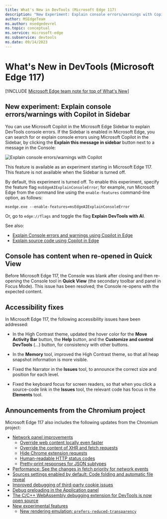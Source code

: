 ```yaml
---
title: What's New in DevTools (Microsoft Edge 117)
description: "New Experiment: Explain console errors/warnings with Copilot in Sidebar. Console has content when re-opened in Quick View. Accessibility fixes. And more."
author: MSEdgeTeam
ms.author: msedgedevrel
ms.topic: conceptual
ms.service: microsoft-edge
ms.subservice: devtools
ms.date: 09/14/2023
---
```

# What's New in DevTools (Microsoft Edge 117)

[!INCLUDE [Microsoft Edge team note for top of What's New](../../includes/edge-whats-new-note.md)]


<!-- ------------------------------ 
todo video
#### Video

What's New in DevTools 115-125:

[![Thumbnail image for the DevTools What's New in 115-125 video](./devtools-117-images/devtools-whatsnew-115-125.png)]
-->


<!-- ====================================================================== -->
## New experiment: Explain console errors/warnings with Copilot in Sidebar

You can use Microsoft Copilot in the Microsoft Edge Sidebar to explain DevTools console errors.  If the Sidebar is enabled in Microsoft Edge, you can search for or explain console errors using Microsoft Copilot in the Sidebar, by clicking the **Explain this message in sidebar** button next to a message in the Console:

![Explain console errors/warnings with Copilot](./devtools-117-images/copilot-error-explanation.png)

This feature is available as an experiment starting in Microsoft Edge 117.  This feature is not available when the Sidebar is turned off.

By default, this experiment is turned off.  To enable this experiment, specify the feature flag `msEdgeAIExplainConsoleError`; for example, run Microsoft Edge from the command line using the `enable-features` command-line option, as follows:

```
msedge.exe --enable-features=msEdgeAIExplainConsoleError
```

Or, go to `edge://flags` and toggle the flag **Explain DevTools with AI**.

See also:

* [Explain Console errors and warnings using Copilot in Edge](../../../console/copilot-explain-console.md)
* [Explain source code using Copilot in Edge](../../../javascript/copilot-explain-source-code.md)


<!-- ====================================================================== -->
## Console has content when re-opened in Quick View

Before Microsoft Edge 117, the Console was blank after closing and then re-opening the Console tool in **Quick View** (the secondary toolbar and panel in Focus Mode).  This issue has been resolved; the Console re-opens with the expected content.


<!-- ====================================================================== -->
## Accessibility fixes 

In Microsoft Edge 117, the following accessibility issues have been addressed:

* In the High Contrast theme, updated the hover color for the **Move Activity Bar** button, the **Help** button, and the **Customize and control DevTools** (...) button, for consistency with other buttons.

* In the **Memory** tool, improved the High Contrast theme, so that all heap snapshot information is more visible.

* Fixed the Narrator in the **Issues** tool, to announce the correct size and position for each level.

* Fixed the keyboard focus for screen readers, so that when you click a source-code link in the **Issues** tool, the relevant code has focus in the **Elements** tool.


<!-- ====================================================================== -->
## Announcements from the Chromium project

Microsoft Edge 117 also includes the following updates from the Chromium project:

* [Network panel improvements](https://developer.chrome.com/blog/new-in-devtools-117#network)
   * [Override web content locally even faster](https://developer.chrome.com/blog/new-in-devtools-117#overrides)
   * [Override the content of XHR and fetch requests](https://developer.chrome.com/blog/new-in-devtools-117#xhr-fetch)
   * [Hide Chrome extension requests](https://developer.chrome.com/blog/new-in-devtools-117#hide-extension-requests)
   * [Human-readable HTTP status codes](https://developer.chrome.com/blog/new-in-devtools-117#status-codes)
   * [Pretty-print responses for JSON subtypes](https://developer.chrome.com/blog/new-in-devtools-117#pretty-json-response)
* [Performance: See the changes in fetch priority for network events](https://developer.chrome.com/blog/new-in-devtools-117#performance)
* [Sources settings enabled by default: Code folding and automatic file reveal](https://developer.chrome.com/blog/new-in-devtools-117#sources)
* [Improved debugging of third-party cookie issues](https://developer.chrome.com/blog/new-in-devtools-117#third-party-cookies)
* [Debug preloading in the Application panel](https://developer.chrome.com/blog/new-in-devtools-117#preloading)
* [The C/C++ WebAssembly debugging extension for DevTools is now open source](https://developer.chrome.com/blog/new-in-devtools-117#debug-cpp)
* [New experimental features](https://developer.chrome.com/blog/new-in-devtools-117#experimental)
   * [New rendering emulation: `prefers-reduced-transparency`](https://developer.chrome.com/blog/new-in-devtools-117#reduced-transparency)


<!-- ====================================================================== -->
<!-- uncomment if content is copied from developer.chrome.com to this page -->

<!-- > [!NOTE]
> Portions of this page are modifications based on work created and [shared by Google](https://developers.google.com/terms/site-policies) and used according to terms described in the [Creative Commons Attribution 4.0 International License](https://creativecommons.org/licenses/by/4.0).
> The original page for announcements from the Chromium project is [What's New in DevTools (Chrome 117)](https://developer.chrome.com/blog/new-in-devtools-117) and is authored by [Sofia Emelianova](https://developers.google.com/web/resources/contributors) (Senior Technical Writer working on Chrome DevTools at Google). -->


<!-- ====================================================================== -->
<!-- uncomment if content is copied from developer.chrome.com to this page -->

<!-- [![Creative Commons License](../../../../media/cc-logo/88x31.png)](https://creativecommons.org/licenses/by/4.0)
This work is licensed under a [Creative Commons Attribution 4.0 International License](https://creativecommons.org/licenses/by/4.0). -->

